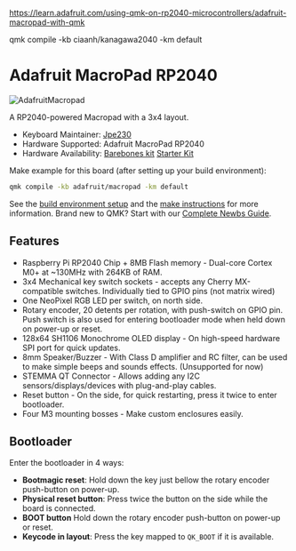 https://learn.adafruit.com/using-qmk-on-rp2040-microcontrollers/adafruit-macropad-with-qmk

qmk compile -kb ciaanh/kanagawa2040 -km default

# Adafruit MacroPad RP2040

![AdafruitMacropad](https://i.imgur.com/dSBSwcJh.jpeg)

A RP2040-powered Macropad with a 3x4 layout.

- Keyboard Maintainer: [Jpe230](https://github.com/jpe230/) 
- Hardware Supported: Adafruit MacroPad RP2040
- Hardware Availability: [Barebones kit](https://www.adafruit.com/product/5100) [Starter Kit](https://www.adafruit.com/product/5128)

Make example for this board (after setting up your build environment):

```sh
qmk compile -kb adafruit/macropad -km default
```

See the [build environment setup](https://docs.qmk.fm/#/getting_started_build_tools) and the [make instructions](https://docs.qmk.fm/#/getting_started_make_guide) for more information. Brand new to QMK? Start with our [Complete Newbs Guide](https://docs.qmk.fm/#/newbs).

## Features

- Raspberry Pi RP2040 Chip + 8MB Flash memory - Dual-core Cortex M0+ at ~130MHz with 264KB of RAM.
- 3x4 Mechanical key switch sockets - accepts any Cherry MX-compatible switches. Individually tied to GPIO pins (not matrix wired)
- One NeoPixel RGB LED per switch, on north side.
- Rotary encoder, 20 detents per rotation, with push-switch on GPIO pin. Push switch is also used for entering bootloader mode when held down on power-up or reset.
- 128x64 SH1106 Monochrome OLED display - On high-speed hardware SPI port for quick updates.
- 8mm Speaker/Buzzer - With Class D amplifier and RC filter, can be used to make simple beeps and sounds effects. (Unsupported for now)
- STEMMA QT Connector - Allows adding any I2C sensors/displays/devices with plug-and-play cables.
- Reset button - On the side, for quick restarting, press it twice to enter bootloader.
- Four M3 mounting bosses - Make custom enclosures easily.

## Bootloader

Enter the bootloader in 4 ways:

* **Bootmagic reset**: Hold down the key just bellow the rotary encoder push-button on power-up.
* **Physical reset button**: Press twice the button on the side while the board is connected.
* **BOOT button** Hold down the rotary encoder push-button on power-up or reset.
* **Keycode in layout**: Press the key mapped to `QK_BOOT` if it is available.
